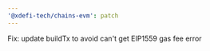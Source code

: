 ```yaml
---
'@xdefi-tech/chains-evm': patch
---
```


Fix: update buildTx to avoid can't get EIP1559 gas fee error
